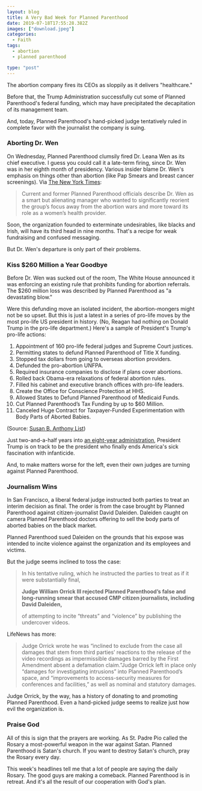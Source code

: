 ```yaml
---
layout: blog
title: A Very Bad Week for Planned Parenthood
date: 2019-07-18T17:55:28.382Z
images: ["download.jpeg"]
categories:
  - Faith
tags:
  - abortion
  - planned parenthood

type: "post"
---
```

The abortion company fires its CEOs as sloppily as it delivers "healthcare." 

Before that, the Trump Administration successfully cut some of Planned Parenthood's federal funding, which may have precipitated the decapitation of its management team. 

And, today, Planned Parenthood's hand-picked judge tentatively ruled in complete favor with the journalist the company is suing. 

### Aborting Dr. Wen

On Wednesday, Planned Parenthood clumsily fired Dr. Leana Wen as its chief executive. I guess you could call it a late-term firing, since Dr. Wen was in her eighth month of presidency. Various insider blame Dr. Wen's emphasis on things other than abortion (like Pap Smears and breast cancer screenings). Via [The New York Times](https://www.nytimes.com/2019/07/17/us/politics/planned-parenthood-wen.html):

> Current and former Planned Parenthood officials describe Dr. Wen as a smart but alienating manager who wanted to significantly reorient the group’s focus away from the abortion wars and more toward its role as a women’s health provider.

Soon, the organization founded to exterminate undesirables, like blacks and Irish, will have its third head in nine months. That's a recipe for weak fundraising and confused messaging.

But Dr. Wen's departure is only part of their problems.

### Kiss $260 Million a Year Goodbye

Before Dr. Wen was sucked out of the room, The White House announced it was enforcing an existing rule that prohibits funding for abortion referrals. The $260 million loss was described by Planned Parenthood as "a devastating blow."

Were this defunding move an isolated incident, the abortion-mongers might not be so upset. But this is just a latest in a series of pro-life moves by the most pro-life US president in history. (No, Reagan had nothing on Donald Trump in the pro-life department.) Here's a sample of President's Trump's pro-life actions:

1. Appointment of 160 pro-life federal judges and Supreme Court justices.
2. Permitting states to defund Planned Parenthood of Title X funding.
3. Stopped tax dollars from going to overseas abortion providers.
4. Defunded the pro-abortion UNFPA.
5. Required insurance companies to disclose if plans cover abortions.
6. Rolled back Obama-era relaxations of federal abortion rules.
7. Filled his cabinet and executive branch offices with pro-life leaders.
8. Create the Office for Conscience Protection at HHS.
9. Allowed States to Defund Planned Parenthood of Medicaid Funds.
10. Cut Planned Parenthood’s Tax Funding by up to $60 Million.
11. Canceled Huge Contract for Taxpayer-Funded Experimentation with Body Parts of Aborted Babies.

(Source: [Susan B. Anthony List](https://www.sba-list.org/trump-pro-life-wins))

Just two-and-a-half years into [an eight-year administration](https://www.hennessysview.com/posts/2019/2019-07-17-yes-president-trump-will-win-re-election/), President Trump is on track to be the president who finally ends America's sick fascination with infanticide.

And, to make matters worse for the left, even their own judges are turning against Planned Parenthood.

### Journalism Wins

In San Francisco, a liberal federal judge instructed both parties to treat an interim decision as final. The order is from the case brought by Planned Parenthood against citizen-journalist David Daleiden. Daleiden caught on camera Planned Parenthood doctors offering to sell the body parts of aborted babies on the black market. 

Planned Parenthood sued Daleiden on the grounds that his expose was intended to incite violence against the organization and its employees and victims. 

But the judge seems inclined to toss the case:

> In his tentative ruling, which he instructed the parties to treat as if it were substantially final, 
>
> **Judge William Orrick III rejected Planned Parenthood’s false and long-running smear that accused CMP citizen journalists, including David Daleiden,**
>
>  of attempting to incite “threats” and “violence” by publishing the undercover videos.

LifeNews has more:

> Judge Orrick wrote he was “inclined to exclude from the case all damages that stem from third parties’ reactions to the release of the video recordings as impermissible damages barred by the First Amendment absent a defamation claim.”Judge Orrick left in place only “damages for investigating intrusions” into Planned Parenthood’s space, and “improvements to access-security measures for conferences and facilities,” as well as nominal and statutory damages.

Judge Orrick, by the way, has a history of donating to and promoting Planned Parenthood. Even a hand-picked judge seems to realize just how evil the organization is.

### Praise God

All of this is sign that the prayers are working. As St. Padre Pio called the Rosary a most-powerful weapon in the war against Satan. Planned Parenthood is Satan's church. If you want to destroy Satan's church, pray the Rosary every day. 

This week's headlines tell me that a lot of people are saying the daily Rosary. The good guys are making a comeback. Planned Parenthood is in retreat. And it's all the result of our cooperation with God's plan.
